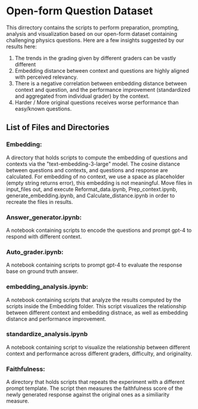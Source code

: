 # Open-form Question Dataset

This dirrectory contains the scripts to perform preparation, prompting, analysis and visualization based on our open-form dataset containing challenging physics questions. Here are a few insights suggested by our results here:

1. The trends in the grading given by different graders can be vastly different
2. Embedding distance between context and questions are highly aligned with perceived relevancy.
3. There is a negative correlation between embedding distance between context and question, and the performance improvement (standardized and aggregated from individual grader) by the context.
4. Harder / More original questions receives worse performance than easy/known questions.



## List of Files and Directories

### Embedding: 

A directory that holds scripts to compute the embedding of questions and contexts via the "text-embedding-3-large" model.
The cosine distance between questions and contexts, and questions and response are calculated.
For embedding of no context, we use a space as placeholder (empty string returns error), this embedding is not meaningful. 
Move files in input_files out, and execute Reformat_data.ipynb, Prep_context.ipynb, generate_embedding.ipynb, and Calculate_distance.ipynb in order to recreate the files in results.

### Answer_generator.ipynb:

A notebook containing scripts to encode the questions and prompt gpt-4 to respond with different context.

### Auto_grader.ipynb:

A notebook containing scripts to prompt gpt-4 to evaluate the response base on ground truth answer.

### embedding_analysis.ipynb:

A notebook containing scripts that analyze the results computed by the scripts inside the Embedding folder. This script visualizes the relationship between different context and embedding distnace, as well as embedding distance and performance improvement.

### standardize_analysis.ipynb

A notebook containing script to visualize the relationship between different context and performance across different graders, difficulty, and originality.

### Faithfulness: 

A directory that holds scripts that repeats the experiment with a different prompt template. The script then measures the faithfulness score of the newly generated response against the original ones as a similiarity measure.


